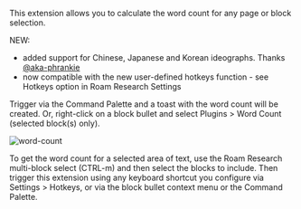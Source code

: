 This extension allows you to calculate the word count for any page or block selection.

NEW:
- added support for Chinese, Japanese and Korean ideographs. Thanks [@aka-phrankie](https://github.com/aka-phrankie)
- now compatible with the new user-defined hotkeys function - see Hotkeys option in Roam Research Settings

Trigger via the Command Palette and a toast with the word count will be created. Or, right-click on a block bullet and select Plugins > Word Count (selected block(s) only).

![word-count](https://user-images.githubusercontent.com/6857790/182960342-d1104d27-d156-4e7a-baf3-c80275e3f397.gif)

To get the word count for a selected area of text, use the Roam Research multi-block select (CTRL-m) and then select the blocks to include. Then trigger this extension using any keyboard shortcut you configure via Settings > Hotkeys, or via the block bullet context menu or the Command Palette.
